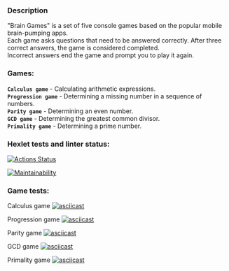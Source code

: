 ### Description
"Brain Games" is a set of five console games based on the popular mobile brain-pumping apps.   
Each game asks questions that need to be answered correctly. After three correct answers, the game is considered completed.  
Incorrect answers end the game and prompt you to play it again.  

### Games:
**`Calculus game`** - Calculating arithmetic expressions.  
**`Progression game`** - Determining a missing number in a sequence of numbers.  
**`Parity game`** - Determining an even number.  
**`GCD game`** - Determining the greatest common divisor.  
**`Primality game`** - Determining a prime number.  


### Hexlet tests and linter status:
[![Actions Status](https://github.com/gendzmin/frontend-project-44/workflows/hexlet-check/badge.svg)](https://github.com/gendzmin/frontend-project-44/actions)

[![Maintainability](https://api.codeclimate.com/v1/badges/d3df1974005f6b4bc462/maintainability)](https://codeclimate.com/github/gendzmin/frontend-project-44/maintainability)

### Game tests:

Calculus game
[![asciicast](https://asciinema.org/a/557126.svg)](https://asciinema.org/a/557126)

Progression game
[![asciicast](https://asciinema.org/a/557129.svg)](https://asciinema.org/a/557129)

Parity game
[![asciicast](https://asciinema.org/a/557131.svg)](https://asciinema.org/a/557131)

GCD game
[![asciicast](https://asciinema.org/a/557148.svg)](https://asciinema.org/a/557148)

Primality game
[![asciicast](https://asciinema.org/a/557152.svg)](https://asciinema.org/a/557152)
